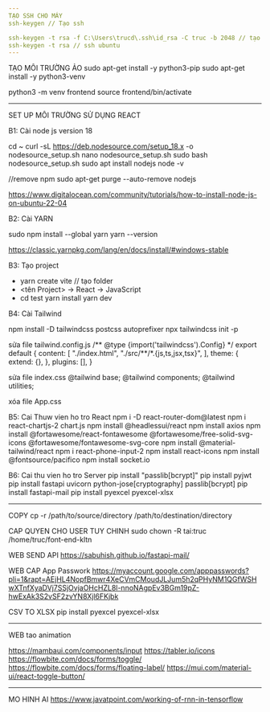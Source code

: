 ```yaml
---
TẠO SSH CHO MÁY
ssh-keygen // Tạo ssh

ssh-keygen -t rsa -f C:\Users\trucd\.ssh\id_rsa -C truc -b 2048 // tạo ssh dùng gg
ssh-keygen -t rsa // ssh ubuntu
---
```


TẠO MÔI TRƯỜNG ẢO
sudo apt-get install -y python3-pip
sudo apt-get install -y python3-venv

python3 -m venv frontend
source frontend/bin/activate

---

SET UP MÔI TRƯỜNG SỬ DỤNG REACT

B1: Cài node js version 18

cd ~
curl -sL https://deb.nodesource.com/setup_18.x -o nodesource_setup.sh
nano nodesource_setup.sh
sudo bash nodesource_setup.sh
sudo apt install nodejs
node -v

//remove npm
sudo apt-get purge --auto-remove nodejs

https://www.digitalocean.com/community/tutorials/how-to-install-node-js-on-ubuntu-22-04

B2: Cài YARN

sudo npm install --global yarn
yarn --version

https://classic.yarnpkg.com/lang/en/docs/install/#windows-stable

B3: Tạo project

- yarn create vite // tạo folder
- <tên Project> -> React -> JavaScript
- cd test
  yarn install
  yarn dev

B4: Cài Tailwind

npm install -D tailwindcss postcss autoprefixer
npx tailwindcss init -p

sửa file tailwind.config.js
/** @type {import('tailwindcss').Config} \*/
export default {
content: [
"./index.html",
"./src/**/\*.{js,ts,jsx,tsx}",
],
theme: {
extend: {},
},
plugins: [],
}

sửa file index.css
@tailwind base;
@tailwind components;
@tailwind utilities;

xóa file App.css

B5: Cai Thuw vien ho tro React
npm i -D react-router-dom@latest
npm i react-chartjs-2 chart.js
npm install @headlessui/react
npm install axios
npm install @fortawesome/react-fontawesome @fortawesome/free-solid-svg-icons @fortawesome/fontawesome-svg-core
npm install @material-tailwind/react
npm i react-phone-input-2
npm install react-icons
npm install @fontsource/pacifico
npm install socket.io

B6: Cai thu vien ho tro Server
pip install "passlib[bcrypt]"
pip install pyjwt
pip install fastapi uvicorn python-jose[cryptography] passlib[bcrypt]
pip install fastapi-mail
pip install pyexcel pyexcel-xlsx

---

COPY
cp -r /path/to/source/directory /path/to/destination/directory

CAP QUYEN CHO USER TUY CHINH
sudo chown -R tai:truc /home/truc/font-end-kltn

WEB SEND API
https://sabuhish.github.io/fastapi-mail/

WEB CAP App Passwork
https://myaccount.google.com/apppasswords?pli=1&rapt=AEjHL4NopfBmwr4XeCVmCMoudJLJum5h2qPHyNM1QGfWSHwXTnfXyaDVj7SSjOvjaOHcHZL8l-nnoNAgpEv3BGm19pZ-hwExAk3S2vSF2zvYN8Xjl6FKjbk

CSV TO XLSX
pip install pyexcel pyexcel-xlsx

---

WEB tao animation

https://mambaui.com/components/input
https://tabler.io/icons
https://flowbite.com/docs/forms/toggle/
https://flowbite.com/docs/forms/floating-label/
https://mui.com/material-ui/react-toggle-button/

---

MO HINH AI
https://www.javatpoint.com/working-of-rnn-in-tensorflow
